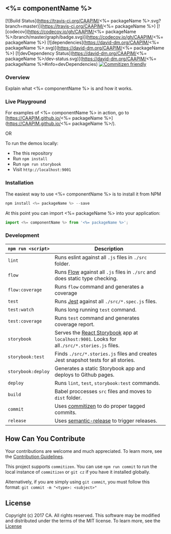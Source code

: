 ## <%= componentName %>

[![Build Status](https://travis-ci.org/CAAPIM/<%= packageName %>.svg?branch=master)](https://travis-ci.org/CAAPIM/<%= packageName %>)
[![codecov](https://codecov.io/gh/CAAPIM/<%= packageName %>/branch/master/graph/badge.svg)](https://codecov.io/gh/CAAPIM/<%= packageName %>)
[![dependencies](https://david-dm.org/CAAPIM/<%= packageName %>.svg)](https://david-dm.org/CAAPIM/<%= packageName %>)
[![devDependency Status](https://david-dm.org/CAAPIM/<%= packageName %>/dev-status.svg)](https://david-dm.org/CAAPIM/<%= packageName %>#info=devDependencies)
[![Commitizen friendly](https://img.shields.io/badge/commitizen-friendly-brightgreen.svg)](http://commitizen.github.io/cz-cli/)

### Overview

Explain what <%= componentName %> is and how it works.

### Live Playground

For examples of <%= componentName %> in action, go to [https://CAAPIM.github.io/<%= packageName %>](https://CAAPIM.github.io/<%= packageName %>/).

OR

To run the demos locally:
- The this repository
- Run `npm install`
- Run `npm run storybook`
- Visit `http://localhost:9001`

### Installation

The easiest way to use <%= componentName %> is to install it from NPM

```javascript
npm install <%= packageName %> --save
```

At this point you can import <%= packageName %> into your application:

```js
import <%= componentName %> from '<%= packageName %>';
```

### Development

|`npm run <script>`|Description|
|------------------|-----------|
|`lint`| Runs eslint against all `.js` files in `./src` folder.|
|`flow`| Runs [Flow](https://github.com/facebook/flow) against all `.js` files in `./src` and does static type checking.|
|`flow:coverage`| Runs `flow` command and generates a coverage
|`test`|Runs [Jest](https://github.com/facebook/jest) against all `./src/*.spec.js` files.|
|`test:watch`|Runs long running `test` command.|
|`test:coverage`|Runs `test` command and generates coverage report.|
|`storybook`|Serves the [React Storybook](https://github.com/kadirahq/react-storybook) app at `localhost:9001`. Looks for all`./src/*.stories.js` files.|
|`storybook:test`|Finds `./src/*.stories.js` files and creates Jest snapshot tests for all stories.|
|`storybook:deploy`|Generates a static Storybook app and deploys to Github pages.|
|`deploy`|Runs `lint`, `test`, `storybook:test` commands.|
|`build`|Babel proccesses `src` files and moves to `dist` folder.|
|`commit`|Uses [commitizen](https://github.com/commitizen/cz-cli) to do proper tagged commits.|
|`release`|Uses [semantic-release](https://github.com/semantic-release/semantic-release) to trigger releases.|

## How Can You Contribute
Your contributions are welcome and much appreciated. To learn more, see the [Contribution Guidelines](CONTRIBUTING.md).

This project supports `commitizen`. You can use `npm run commit` to run the local instance of `commitizen` or `git cz` if you have it installed globally.

Alternatively, if you are simply using `git commit`, you must follow this format:
`git commit -m "<type>: <subject>"`

## License
Copyright (c) 2017 CA. All rights reserved.
This software may be modified and distributed under the terms of the MIT license. To learn more, see the [License](LICENSE.md)
